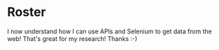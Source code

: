 # Roster

I now understand how I can use APIs and Selenium to get data from the web! That's great for my research! Thanks :-)
